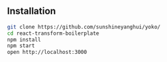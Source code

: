 ## Installation

```bash
git clone https://github.com/sunshineyanghui/yoko/
cd react-transform-boilerplate
npm install
npm start
open http://localhost:3000
```
